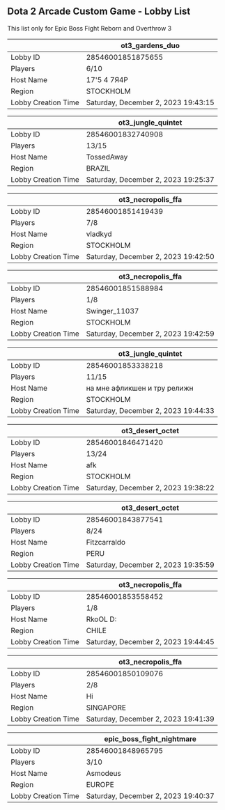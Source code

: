 ## Dota 2 Arcade Custom Game - Lobby List

This list only for Epic Boss Fight Reborn and Overthrow 3

|  | ot3_gardens_duo |
| ------ | ------ |
| Lobby ID | 28546001851875655 |
| Players | 6/10 |
| Host Name | 17'5 4 7Я4P |
| Region | STOCKHOLM |
| Lobby Creation Time | Saturday, December 2, 2023 19:43:15 |


|  | ot3_jungle_quintet |
| ------ | ------ |
| Lobby ID | 28546001832740908 |
| Players | 13/15 |
| Host Name | TossedAway |
| Region | BRAZIL |
| Lobby Creation Time | Saturday, December 2, 2023 19:25:37 |


|  | ot3_necropolis_ffa |
| ------ | ------ |
| Lobby ID | 28546001851419439 |
| Players | 7/8 |
| Host Name | vladkyd |
| Region | STOCKHOLM |
| Lobby Creation Time | Saturday, December 2, 2023 19:42:50 |


|  | ot3_necropolis_ffa |
| ------ | ------ |
| Lobby ID | 28546001851588984 |
| Players | 1/8 |
| Host Name | Swinger_11037 |
| Region | STOCKHOLM |
| Lobby Creation Time | Saturday, December 2, 2023 19:42:59 |


|  | ot3_jungle_quintet |
| ------ | ------ |
| Lobby ID | 28546001853338218 |
| Players | 11/15 |
| Host Name | на мне афликшен и тру релижн |
| Region | STOCKHOLM |
| Lobby Creation Time | Saturday, December 2, 2023 19:44:33 |


|  | ot3_desert_octet |
| ------ | ------ |
| Lobby ID | 28546001846471420 |
| Players | 13/24 |
| Host Name | afk |
| Region | STOCKHOLM |
| Lobby Creation Time | Saturday, December 2, 2023 19:38:22 |


|  | ot3_desert_octet |
| ------ | ------ |
| Lobby ID | 28546001843877541 |
| Players | 8/24 |
| Host Name | Fitzcarraldo |
| Region | PERU |
| Lobby Creation Time | Saturday, December 2, 2023 19:35:59 |


|  | ot3_necropolis_ffa |
| ------ | ------ |
| Lobby ID | 28546001853558452 |
| Players | 1/8 |
| Host Name | RkoOL D: |
| Region | CHILE |
| Lobby Creation Time | Saturday, December 2, 2023 19:44:45 |


|  | ot3_necropolis_ffa |
| ------ | ------ |
| Lobby ID | 28546001850109076 |
| Players | 2/8 |
| Host Name | Hi |
| Region | SINGAPORE |
| Lobby Creation Time | Saturday, December 2, 2023 19:41:39 |


|  | epic_boss_fight_nightmare |
| ------ | ------ |
| Lobby ID | 28546001848965795 |
| Players | 3/10 |
| Host Name | Asmodeus |
| Region | EUROPE |
| Lobby Creation Time | Saturday, December 2, 2023 19:40:37 |


